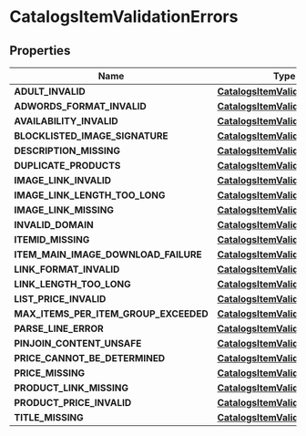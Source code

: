 
# CatalogsItemValidationErrors

## Properties
Name | Type | Description | Notes
------------ | ------------- | ------------- | -------------
**ADULT_INVALID** | [**CatalogsItemValidationDetails**](CatalogsItemValidationDetails.md) |  |  [optional]
**ADWORDS_FORMAT_INVALID** | [**CatalogsItemValidationDetails**](CatalogsItemValidationDetails.md) |  |  [optional]
**AVAILABILITY_INVALID** | [**CatalogsItemValidationDetails**](CatalogsItemValidationDetails.md) |  |  [optional]
**BLOCKLISTED_IMAGE_SIGNATURE** | [**CatalogsItemValidationDetails**](CatalogsItemValidationDetails.md) |  |  [optional]
**DESCRIPTION_MISSING** | [**CatalogsItemValidationDetails**](CatalogsItemValidationDetails.md) |  |  [optional]
**DUPLICATE_PRODUCTS** | [**CatalogsItemValidationDetails**](CatalogsItemValidationDetails.md) |  |  [optional]
**IMAGE_LINK_INVALID** | [**CatalogsItemValidationDetails**](CatalogsItemValidationDetails.md) |  |  [optional]
**IMAGE_LINK_LENGTH_TOO_LONG** | [**CatalogsItemValidationDetails**](CatalogsItemValidationDetails.md) |  |  [optional]
**IMAGE_LINK_MISSING** | [**CatalogsItemValidationDetails**](CatalogsItemValidationDetails.md) |  |  [optional]
**INVALID_DOMAIN** | [**CatalogsItemValidationDetails**](CatalogsItemValidationDetails.md) |  |  [optional]
**ITEMID_MISSING** | [**CatalogsItemValidationDetails**](CatalogsItemValidationDetails.md) |  |  [optional]
**ITEM_MAIN_IMAGE_DOWNLOAD_FAILURE** | [**CatalogsItemValidationDetails**](CatalogsItemValidationDetails.md) |  |  [optional]
**LINK_FORMAT_INVALID** | [**CatalogsItemValidationDetails**](CatalogsItemValidationDetails.md) |  |  [optional]
**LINK_LENGTH_TOO_LONG** | [**CatalogsItemValidationDetails**](CatalogsItemValidationDetails.md) |  |  [optional]
**LIST_PRICE_INVALID** | [**CatalogsItemValidationDetails**](CatalogsItemValidationDetails.md) |  |  [optional]
**MAX_ITEMS_PER_ITEM_GROUP_EXCEEDED** | [**CatalogsItemValidationDetails**](CatalogsItemValidationDetails.md) |  |  [optional]
**PARSE_LINE_ERROR** | [**CatalogsItemValidationDetails**](CatalogsItemValidationDetails.md) |  |  [optional]
**PINJOIN_CONTENT_UNSAFE** | [**CatalogsItemValidationDetails**](CatalogsItemValidationDetails.md) |  |  [optional]
**PRICE_CANNOT_BE_DETERMINED** | [**CatalogsItemValidationDetails**](CatalogsItemValidationDetails.md) |  |  [optional]
**PRICE_MISSING** | [**CatalogsItemValidationDetails**](CatalogsItemValidationDetails.md) |  |  [optional]
**PRODUCT_LINK_MISSING** | [**CatalogsItemValidationDetails**](CatalogsItemValidationDetails.md) |  |  [optional]
**PRODUCT_PRICE_INVALID** | [**CatalogsItemValidationDetails**](CatalogsItemValidationDetails.md) |  |  [optional]
**TITLE_MISSING** | [**CatalogsItemValidationDetails**](CatalogsItemValidationDetails.md) |  |  [optional]



